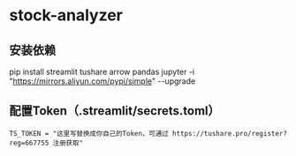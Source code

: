# stock-analyzer

## 安装依赖
pip install streamlit tushare arrow pandas jupyter -i "https://mirrors.aliyun.com/pypi/simple"  --upgrade

## 配置Token（.streamlit/secrets.toml）
```
TS_TOKEN = "这里写替换成你自己的Token，可通过 https://tushare.pro/register?reg=667755 注册获取"
```
